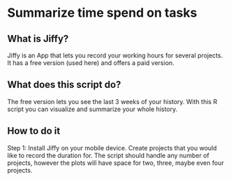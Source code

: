 # Summarize time spend on tasks

## What is Jiffy?
Jiffy is an App that lets you record your working hours for several projects.
It has a free version (used here) and offers a paid version.

## What does this script do?
The free version lets you see the last 3 weeks of your history. With this R script
you can visualize and summarize your whole history.

## How to do it
Step 1: Install Jiffy on your mobile device. Create projects that you would like
to record the duration for. The script should handle any number of projects, 
however the plots will have space for two, three, maybe even four projects.


